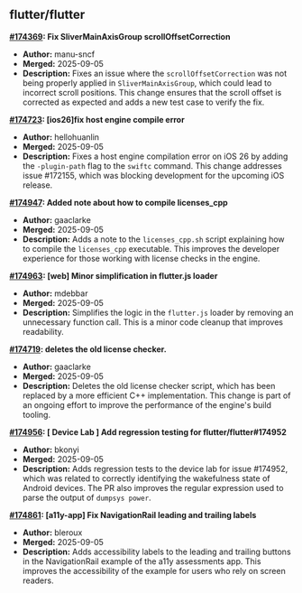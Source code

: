 ## flutter/flutter

**[#174369](https://github.com/flutter/flutter/pull/174369): Fix SliverMainAxisGroup scrollOffsetCorrection**
  - **Author:** manu-sncf
  - **Merged:** 2025-09-05
  - **Description:** Fixes an issue where the `scrollOffsetCorrection` was not being properly applied in `SliverMainAxisGroup`, which could lead to incorrect scroll positions. This change ensures that the scroll offset is corrected as expected and adds a new test case to verify the fix.

**[#174723](https://github.com/flutter/flutter/pull/174723): [ios26]fix host engine compile error**
  - **Author:** hellohuanlin
  - **Merged:** 2025-09-05
  - **Description:** Fixes a host engine compilation error on iOS 26 by adding the `-plugin-path` flag to the `swiftc` command. This change addresses issue #172155, which was blocking development for the upcoming iOS release.

**[#174947](https://github.com/flutter/flutter/pull/174947): Added note about how to compile licenses_cpp**
  - **Author:** gaaclarke
  - **Merged:** 2025-09-05
  - **Description:** Adds a note to the `licenses_cpp.sh` script explaining how to compile the `licenses_cpp` executable. This improves the developer experience for those working with license checks in the engine.

**[#174963](https://github.com/flutter/flutter/pull/174963): [web] Minor simplification in flutter.js loader**
  - **Author:** mdebbar
  - **Merged:** 2025-09-05
  - **Description:** Simplifies the logic in the `flutter.js` loader by removing an unnecessary function call. This is a minor code cleanup that improves readability.

**[#174719](https://github.com/flutter/flutter/pull/174719): deletes the old license checker.**
  - **Author:** gaaclarke
  - **Merged:** 2025-09-05
  - **Description:** Deletes the old license checker script, which has been replaced by a more efficient C++ implementation. This change is part of an ongoing effort to improve the performance of the engine's build tooling.

**[#174956](https://github.com/flutter/flutter/pull/174956): [ Device Lab ] Add regression testing for flutter/flutter#174952**
  - **Author:** bkonyi
  - **Merged:** 2025-09-05
  - **Description:** Adds regression tests to the device lab for issue #174952, which was related to correctly identifying the wakefulness state of Android devices. The PR also improves the regular expression used to parse the output of `dumpsys power`.

**[#174861](https://github.com/flutter/flutter/pull/174861): [a11y-app] Fix NavigationRail leading and trailing labels**
  - **Author:** bleroux
  - **Merged:** 2025-09-05
  - **Description:** Adds accessibility labels to the leading and trailing buttons in the NavigationRail example of the a11y assessments app. This improves the accessibility of the example for users who rely on screen readers.